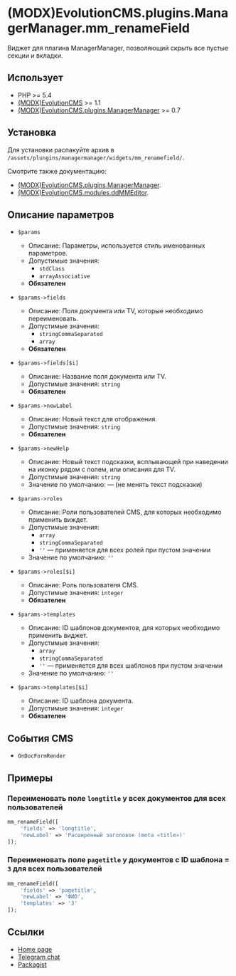 # (MODX)EvolutionCMS.plugins.ManagerManager.mm_renameField

Виджет для плагина ManagerManager, позволяющий скрыть все пустые секции и вкладки.


## Использует

* PHP >= 5.4
* [(MODX)EvolutionCMS](https://github.com/evolution-cms/evolution) >= 1.1
* [(MODX)EvolutionCMS.plugins.ManagerManager](https://code.divandesign.ru/modx/managermanager) >= 0.7


## Установка

Для установки распакуйте архив в `/assets/plungins/managermanager/widgets/mm_renamefield/`.


Смотрите также документацию:
* [(MODX)EvolutionCMS.plugins.ManagerManager](https://code.divandesign.ru/modx/managermanager).
* [(MODX)EvolutionCMS.modules.ddMMEditor](https://code.divandesign.ru/modx/ddmmeditor).


## Описание параметров

* `$params`
	* Описание: Параметры, используется стиль именованных параметров.
	* Допустимые значения:
		* `stdClass`
		* `arrayAssociative`
	* **Обязателен**
	
* `$params->fields`
	* Описание: Поля документа или TV, которые необходимо переименовать.
	* Допустимые значения:
		* `stringCommaSeparated`
		* `array`
	* **Обязателен**
	
* `$params->fields[$i]`
	* Описание: Название поля документа или TV.
	* Допустимые значения: `string`
	* **Обязателен**
	
* `$params->newLabel`
	* Описание: Новый текст для отображения.
	* Допустимые значения: `string`
	* **Обязателен**
	
* `$params->newHelp`
	* Описание: Новый текст подсказки, всплывающей при наведении на иконку рядом с полем, или описания для TV.
	* Допустимые значения: `string`
	* Значение по умолчанию: — (не менять текст подсказки)
	
* `$params->roles`
	* Описание: Роли пользователей CMS, для которых необходимо применить виждет.
	* Допустимые значения:
		* `array`
		* `stringCommaSeparated`
		* `''` — применяется для всех ролей при пустом значении
	* Значение по умолчанию: `''`
	
* `$params->roles[$i]`
	* Описание: Роль пользователя CMS.
	* Допустимые значения: `integer`
	* **Обязателен**
	
* `$params->templates`
	* Описание: ID шаблонов документов, для которых необходимо применить виджет.
	* Допустимые значения:
		* `array`
		* `stringCommaSeparated`
		* `''` — применяется для всех шаблонов при пустом значении
	* Значение по умолчанию: `''`
	
* `$params->templates[$i]`
	* Описание: ID шаблона документа.
	* Допустимые значения: `integer`
	* **Обязателен**


## События CMS

* `OnDocFormRender`


## Примеры


### Переименовать поле `longtitle` у всех документов для всех пользователей

```php
mm_renameField([
	'fields' => 'longtitle',
	'newLabel' => 'Расширенный заголовок (meta «title»)'
]);
```


### Переименовать поле `pagetitle` у документов с ID шаблона = `3` для всех пользователей

```php
mm_renameField([
	'fields' => 'pagetitle',
	'newLabel' => 'ФИО',
	'templates' => '3'
]);
```


## Ссылки

* [Home page](https://code.divandesign.ru/modx/mm_renamefield)
* [Telegram chat](https://t.me/dd_code)
* [Packagist](https://packagist.org/packages/dd/mm_renamefield)


<link rel="stylesheet" type="text/css" href="https://DivanDesign.ru/assets/files/ddMarkdown.css" />